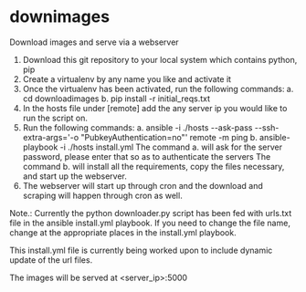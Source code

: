 # downimages
Download images and serve via a webserver

1. Download this git repository to your local system which contains python, pip
2. Create a virtualenv by any name you like and activate it
3. Once the virtualenv has been activated, run the following commands:
    a. cd downloadimages
    b. pip install -r initial_reqs.txt
4. In the hosts file under [remote] add the any server ip you would like to run the script on.
5. Run the following commands:
    a. ansible -i ./hosts --ask-pass --ssh-extra-args='-o "PubkeyAuthentication=no"' remote -m ping
    b. ansible-playbook -i ./hosts install.yml
    The command a. will ask for the server password, please enter that so as to authenticate the servers
    The command b. will install all the requirements, copy the files necessary, and start up the webserver.
6. The webserver will start up through cron and the download and scraping will happen through cron as well.

Note.: Currently the python downloader.py script has been fed with urls.txt file in the ansible install.yml playbook.
If you need to change the file name, change at the appropriate places in the install.yml playbook.

This install.yml file is currently being worked upon to include dynamic update of the url files.

The images will be served at <server_ip>:5000
